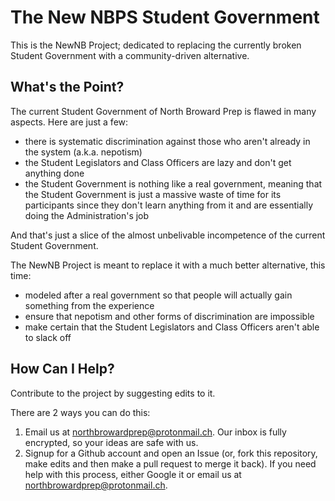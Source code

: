 # The New NBPS Student Government

This is the NewNB Project; dedicated to replacing the currently broken Student Government with a community-driven alternative.

## What's the Point?

The current Student Government of North Broward Prep is flawed in many aspects. Here are just a few:
* there is systematic discrimination against those who aren't already in the system (a.k.a. nepotism)
* the Student Legislators and Class Officers are lazy and don't get anything done
* the Student Government is nothing like a real government, meaning that the Student Government is just a massive waste of time for its participants since they don't learn anything from it and are essentially doing the Administration's job

And that's just a slice of the almost unbelivable incompetence of the current Student Government.

The NewNB Project is meant to replace it with a much better alternative, this time:
* modeled after a real government so that people will actually gain something from the experience
* ensure that nepotism and other forms of discrimination are impossible
* make certain that the Student Legislators and Class Officers aren't able to slack off

## How Can I Help?

Contribute to the project by suggesting edits to it.

There are 2 ways you can do this:
1. Email us at [northbrowardprep@protonmail.ch](mailto:northbrowardprep@protonmail.ch). Our inbox is fully encrypted, so your ideas are safe with us.
2. Signup for a Github account and open an Issue (or, fork this repository, make edits and then make a pull request to merge it back). If you need help with this process, either Google it or email us at [northbrowardprep@protonmail.ch](mailto:northbrowardprep@protonmail.ch).
